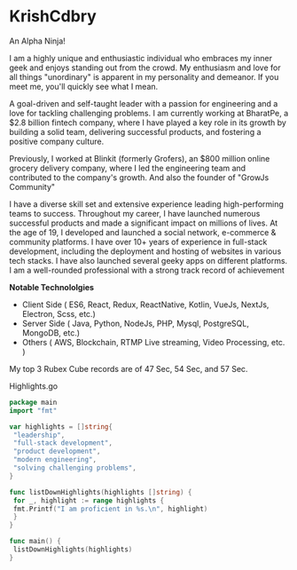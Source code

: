 KrishCdbry
==========
An Alpha Ninja! 

I am a highly unique and enthusiastic individual who embraces my inner geek and enjoys standing out from the crowd. My enthusiasm and love for all things "unordinary" is apparent in my personality and demeanor. If you meet me, you'll quickly see what I mean.

A goal-driven and self-taught leader with a passion for engineering and a love for tackling challenging problems. I am currently working at BharatPe, a $2.8 billion fintech company, where I have played a key role in its growth by building a solid team, delivering successful products, and fostering a positive company culture. 

Previously, I worked at Blinkit (formerly Grofers), an $800 million online grocery delivery company, where I led the engineering team and contributed to the company's growth. And also the founder of "GrowJs Community" 
 
I have a diverse skill set and extensive experience leading high-performing teams to success. Throughout my career, I have launched numerous successful products and made a significant impact on millions of lives. At the age of 19, I developed and launched a social network, e-commerce & community platforms. I have over 10+ years of experience in full-stack development, including the deployment and hosting of websites in various tech stacks. I have also launched several geeky apps on different platforms. I am a well-rounded professional with a strong track record of achievement

**Notable Technololgies**
- Client Side ( ES6, React, Redux, ReactNative, Kotlin, VueJs, NextJs, Electron, Scss, etc.)
- Server Side ( Java, Python, NodeJs, PHP, Mysql, PostgreSQL, MongoDB, etc.) 
- Others ( AWS, Blockchain, RTMP Live streaming, Video Processing, etc. )

My top 3 Rubex Cube records are of 47 Sec, 54 Sec, and 57 Sec. 

Highlights.go
```go
package main
import "fmt"

var highlights = []string{
 "leadership",
 "full-stack development",
 "product development",
 "modern engineering",
 "solving challenging problems",
}

func listDownHighlights(highlights []string) {
 for _, highlight := range highlights {
 fmt.Printf("I am proficient in %s.\n", highlight)
 }
}

func main() {
 listDownHighlights(highlights)
}
```
